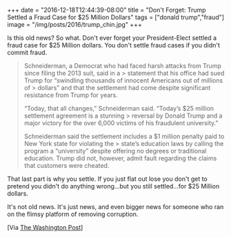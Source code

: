 +++
date = "2016-12-18T12:44:39-08:00"
title = "Don't Forget: Trump Settled a Fraud Case for $25 Million Dollars"
tags = ["donald trump","fraud"]
image = "/img/posts/2016/trump_chin.jpg"
+++

Is this old news? So what. Don't ever forget your President-Elect settled a fraud case for $25 Million dollars. You don't settle fraud cases if you didn't commit fraud.

> Schneiderman, a Democrat who had faced harsh attacks from Trump since filing the 2013 suit, said in a > statement that his office had sued Trump for “swindling thousands of innocent Americans out of millions of > dollars” and that the settlement had come despite significant resistance from Trump for years.
>
> “Today, that all changes,” Schneiderman said. “Today’s $25 million settlement agreement is a stunning > reversal by Donald Trump and a major victory for the over 6,000 victims of his fraudulent university.”
>
> Schneiderman said the settlement includes a $1 million penalty paid to New York state for violating the > state’s education laws by calling the program a “university” despite offering no degrees or traditional education. Trump did not, however, admit fault regarding the claims that customers were cheated.

That last part is why you settle. If you just flat out lose you don't get to pretend you didn't do anything wrong...but you still settled...for $25 Million dollars.

It's not old news. It's just news, and even bigger news for someone who ran on the flimsy platform of removing corruption.

[Via [The Washington Post](https://www.washingtonpost.com/politics/source-trump-nearing-settlement-in-trump-university-fraud-cases/2016/11/18/8dc047c0-ada0-11e6-a31b-4b6397e625d0_story.html)]